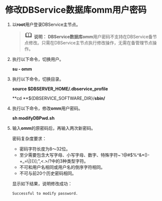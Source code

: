 # 修改DBService数据库omm用户密码<a name="mrs_01_2313"></a>

1.  以**root**用户登录DBService主节点。

    >![](public_sys-resources/icon-note.gif) **说明：** 
    >**DBService数据库omm**用户密码不支持在DBService备节点修改。只需在DBService主节点执行修改操作，无需在备管理节点操作。

2.  执行以下命令，切换用户。

    **su - omm**

3.  执行以下命令，切换目录。

    **source $DBSERVER\_HOME/.dbservice\_profile**

    **cd  **$\{DBSERVICE\_SOFTWARE\_DIR\}/**sbin/**

4.  执行以下命令，修改**omm**用户密码。

    **sh modifyDBPwd.sh**

5.  输入**omm**的原密码后，再输入两次新密码。

    密码复杂度要求：

    -   密码字符长度为8～32位。
    -   至少需要包含大写字母、小写字母、数字、特殊字符\~\`!@\#$%^&\*\(\)-+\_=\\|\[\{\}\];",<.\>/?中的3种类型字符。
    -   不可和用户名相同或用户名的倒序字符相同。
    -   不可与前20个历史密码相同。

    显示如下结果，说明修改成功：

    ```
    Successful to modify password.
    ```


